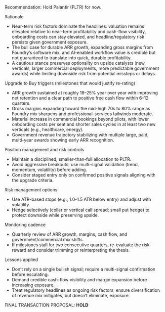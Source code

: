 Recommendation: Hold Palantir (PLTR) for now.

Rationale
- Near-term risk factors dominate the headlines: valuation remains elevated relative to near-term profitability and cash-flow visibility, onboarding costs can stay elevated, and headline/regulatory risk persists given government exposure.
- The bull case for durable ARR growth, expanding gross margins from Foundry’s software mix, and AI-enabled workflow value is credible but not guaranteed to translate into quick, durable profitability.
- A cautious stance preserves optionality on upside catalysts (new verticals, larger commercial deployments, more predictable government awards) while limiting downside risk from potential missteps or delays.

Upgrade to Buy triggers (milestones that would justify re-rating)
- ARR growth sustained at roughly 18–25% year over year with improving net retention and a clear path to positive free cash flow within 6–12 quarters.
- Gross margins expanding toward the mid-high 70s to 80% range as Foundry mix sharpens and professional-services tailwinds moderate.
- Material increase in commercial bookings beyond pilots, with lower onboarding costs per seat and shorter sales cycles in at least two new verticals (e.g., healthcare, energy).
- Government revenue trajectory stabilizing with multiple large, paid, multi-year awards showing early ARR recognition.

Position management and risk controls
- Maintain a disciplined, smaller-than-full allocation to PLTR.
- Avoid aggressive breakouts; use multi-signal validation (trend, momentum, volatility) before adding.
- Consider staged entry only on confirmed positive signals aligning with the upgrade criteria.

Risk management options
- Use ATR-based stops (e.g., 1.0–1.5 ATR below entry) and adjust with volatility.
- Hedge selectively (collar or vertical call spread; small put hedge) to protect downside while preserving upside.

Monitoring cadence
- Quarterly review of ARR growth, margins, cash flow, and government/commercial mix shifts.
- If milestones stall for two consecutive quarters, re-evaluate the risk-reward and consider trimming or reinterpreting the thesis.

Lessons applied
- Don’t rely on a single bullish signal; require a multi-signal confirmation before escalating.
- Demand credible cash-flow visibility and margin expansion before increasing exposure.
- Treat regulatory headlines as ongoing risk factors; ensure diversification of revenue mix mitigates, but doesn’t eliminate, exposure.

FINAL TRANSACTION PROPOSAL: **HOLD**